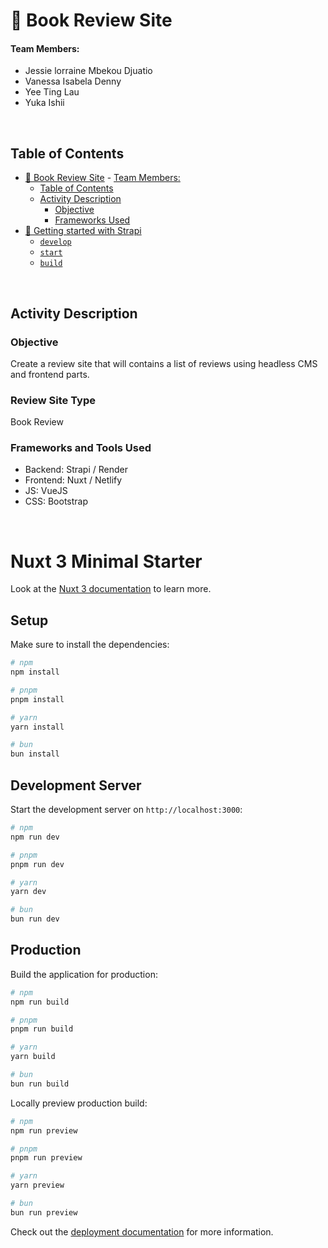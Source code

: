 # 📖 Book Review Site

#### Team Members:
- Jessie lorraine Mbekou Djuatio
- Vanessa Isabela Denny
- Yee Ting Lau
- Yuka Ishii

</br>

## Table of Contents

- [📖 Book Review Site](#-book-review-site)
      - [Team Members:](#team-members)
  - [Table of Contents](#table-of-contents)
  - [Activity Description](#activity-description)
    - [Objective](#objective)
    - [Frameworks Used](#frameworks-used)
- [🚀 Getting started with Strapi](#-getting-started-with-strapi)
    - [`develop`](#develop)
    - [`start`](#start)
    - [`build`](#build)

</br>

## Activity Description

### Objective
Create a review site that will contains a list of reviews using headless CMS and frontend parts.

### Review Site Type
Book Review

### Frameworks and Tools Used
- Backend: Strapi / Render
- Frontend: Nuxt / Netlify
- JS: VueJS
- CSS: Bootstrap

</br>

# Nuxt 3 Minimal Starter

Look at the [Nuxt 3 documentation](https://nuxt.com/docs/getting-started/introduction) to learn more.

## Setup

Make sure to install the dependencies:

```bash
# npm
npm install

# pnpm
pnpm install

# yarn
yarn install

# bun
bun install
```

## Development Server

Start the development server on `http://localhost:3000`:

```bash
# npm
npm run dev

# pnpm
pnpm run dev

# yarn
yarn dev

# bun
bun run dev
```

## Production

Build the application for production:

```bash
# npm
npm run build

# pnpm
pnpm run build

# yarn
yarn build

# bun
bun run build
```

Locally preview production build:

```bash
# npm
npm run preview

# pnpm
pnpm run preview

# yarn
yarn preview

# bun
bun run preview
```

Check out the [deployment documentation](https://nuxt.com/docs/getting-started/deployment) for more information.
